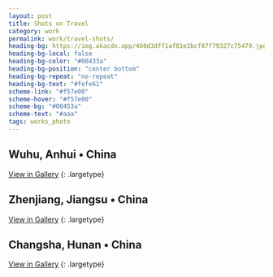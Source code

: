 ```yaml
---
layout: post
title: Shots on Travel
category: work
permalink: work/travel-shots/
heading-bg: https://img.akacdn.app/460d3dff1af81e3bcf87f79327c75479.jpg
heading-bg-local: false
heading-bg-color: "#00433a"
heading-bg-position: "center bottom"
heading-bg-repeat: "no-repeat"
heading-bg-text: "#fefe61"
scheme-link: "#f57e00"
scheme-hover: "#f57e00"
scheme-bg: "#00453a"
scheme-text: "#aaa"
tags: works_photo
---
```


## Wuhu, Anhui • China
[View in Gallery](https://img.ifengge.cn/album/gJg)
{: .largetype}

## Zhenjiang, Jiangsu • China 
[View in Gallery](https://img.ifengge.cn/album/7da)
{: .largetype}

## Changsha, Hunan • China 
[View in Gallery](https://img.ifengge.cn/album/izS)
{: .largetype}
